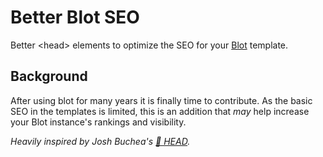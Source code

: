# Better Blot SEO
Better &lt;head> elements to optimize the SEO for your [Blot](https://blot.im) template.

## Background
After using blot for many years it is finally time to contribute. As the basic SEO in the templates is limited, this is an addition that *may* help increase your Blot instance's rankings and visibility.

*Heavily inspired by Josh Buchea's [🤯 HEAD](https://htmlhead.dev/).*

